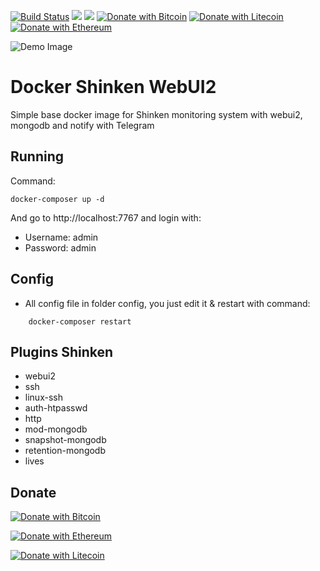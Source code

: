 [![Build Status](https://travis-ci.org/vietdien2005/shinken-compose.svg?branch=master)](https://travis-ci.org/vietdien2005/shinken-compose) [![](https://images.microbadger.com/badges/image/vietdien2005/shinken-webui2-base.svg)](https://microbadger.com/images/vietdien2005/shinken-webui2-base) [![](https://images.microbadger.com/badges/version/vietdien2005/shinken-webui2-base.svg)](https://microbadger.com/images/vietdien2005/shinken-webui2-base) [![Donate with Bitcoin](https://en.cryptobadges.io/badge/micro/1KKeoHcvfErak1bQq92uDuCXmcpEtT2ufE)](https://en.cryptobadges.io/donate/1KKeoHcvfErak1bQq92uDuCXmcpEtT2ufE) [![Donate with Litecoin](https://en.cryptobadges.io/badge/micro/LKqoLFQnxjY672rKjCk1NhXiCoDLcQDtnz)](https://en.cryptobadges.io/donate/LKqoLFQnxjY672rKjCk1NhXiCoDLcQDtnz) [![Donate with Ethereum](https://en.cryptobadges.io/badge/micro/0x93c1D92d120861C9Bc6b1A3aa90809e4da2c0D68)](https://en.cryptobadges.io/donate/0x93c1D92d120861C9Bc6b1A3aa90809e4da2c0D68)

![Demo Image](https://raw.githubusercontent.com/vietdien2005/shinken-compose/master/image.png)

# Docker Shinken WebUI2
Simple base docker image for Shinken monitoring system with webui2, mongodb and notify with Telegram

## Running

Command:

    docker-composer up -d

And go to http://localhost:7767 and login with:

- Username: admin
- Password: admin

## Config 

- All config file in folder config, you just edit it & restart with command:
```
    docker-composer restart
```

## Plugins Shinken

- webui2
- ssh
- linux-ssh
- auth-htpasswd
- http
- mod-mongodb
- snapshot-mongodb
- retention-mongodb
- lives

## Donate

[![Donate with Bitcoin](https://en.cryptobadges.io/badge/big/1KKeoHcvfErak1bQq92uDuCXmcpEtT2ufE)](https://en.cryptobadges.io/donate/1KKeoHcvfErak1bQq92uDuCXmcpEtT2ufE)

[![Donate with Ethereum](https://en.cryptobadges.io/badge/big/0x93c1D92d120861C9Bc6b1A3aa90809e4da2c0D68)](https://en.cryptobadges.io/donate/0x93c1D92d120861C9Bc6b1A3aa90809e4da2c0D68)

[![Donate with Litecoin](https://en.cryptobadges.io/badge/big/LKqoLFQnxjY672rKjCk1NhXiCoDLcQDtnz?showBalance=true)](https://en.cryptobadges.io/donate/LKqoLFQnxjY672rKjCk1NhXiCoDLcQDtnz)
